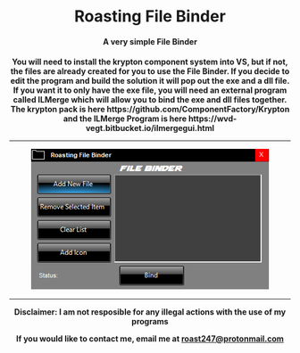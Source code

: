 <h1 align="center">Roasting File Binder</h1>
<h4 align="center"> A very simple File Binder</h4>

<h4 align="center">
You will need to install the krypton component system into VS, but if not, the files are already created for you to use the File Binder. If you decide to edit the program and build the solution it will pop out the exe and a dll file. If you want it to only have the exe file, you will need an external program called ILMerge which will allow you to bind the exe and dll files together. The krypton pack is here https://github.com/ComponentFactory/Krypton and the ILMerge Program is here https://wvd-vegt.bitbucket.io/ilmergegui.html
  <hr>
<img src="https://raw.githubusercontent.com/roast247/File-Binder/main/File%20Binder.png">
<hr>
Disclaimer: I am not resposible for any illegal actions with the use of my programs
  
  If you would like to contact me, email me at roast247@protonmail.com
</h4>
